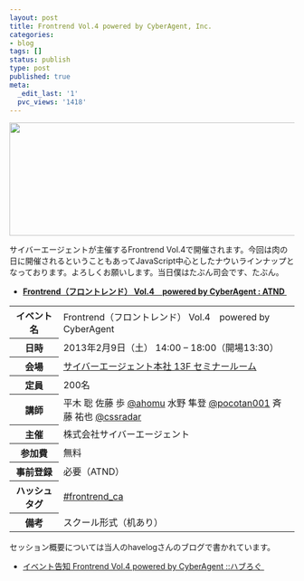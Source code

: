 ```yaml
---
layout: post
title: Frontrend Vol.4 powered by CyberAgent, Inc.
categories:
- blog
tags: []
status: publish
type: post
published: true
meta:
  _edit_last: '1'
  pvc_views: '1418'
---
```

<a href="/static/blog/2013/01/frontrend4.jpg"><img class="aligncenter size-full wp-image-4710" title="frontrend4" src="/static/blog/2013/01/frontrend4.jpg" alt="" width="900" height="200" /></a>

サイバーエージェントが主催するFrontrend Vol.4で開催されます。今回は肉の日に開催されるということもあってJavaScript中心としたナウいラインナップとなっております。よろしくお願いします。当日僕はたぶん司会です、たぶん。
<ul>
	<li><strong><a href="http://atnd.org/events/35720">Frontrend（フロントレンド） Vol.4　powered by CyberAgent : ATND </a></strong></li>
</ul>
<table>
<tbody>
<tr>
<th>イベント名</th>
<td>Frontrend（フロントレンド） Vol.4　powered by CyberAgent</td>
</tr>
<tr>
<th>日時</th>
<td>2013年2月9日（土） 14:00 – 18:00（開場13:30）</td>
</tr>
<tr>
<th>会場</th>
<td><a href="https://www.cyberagent.co.jp/company/access/tokyo.html">サイバーエージェント本社 13F セミナールーム</a></td>
</tr>
<tr>
<th>定員</th>
<td>200名</td>
</tr>
<tr>
<th>講師</th>
<td>平木 聡
佐藤 歩 <a href="https://twitter.com/ahomu">@ahomu</a>
水野 隼登 <a href="https://twitter.com/pocotan001">@pocotan001</a>
斉藤 祐也 <a href="https://twitter.com/cssradar">@cssradar</a></td>
</tr>
<tr>
<th>主催</th>
<td>株式会社サイバーエージェント</td>
</tr>
<tr>
<th>参加費</th>
<td>無料</td>
</tr>
<tr>
<th>事前登録</th>
<td>必要（ATND）</td>
</tr>
<tr>
<th>ハッシュタグ</th>
<td><a href="https://twitter.com/search/%23frontrend_ca">#frontrend_ca</a></td>
</tr>
<tr>
<th>備考</th>
<td>スクール形式（机あり）</td>
</tr>
</tbody>
</table>
セッション概要については当人のhavelogさんのブログで書かれています。
<ul>
	<li><a href="http://havelog.ayumusato.com/news/e547-frontrend_vol4.html">イベント告知 Frontrend Vol.4 powered by CyberAgent ::ハブろぐ </a></li>
</ul>
